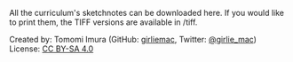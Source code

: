 All the curriculum's sketchnotes can be downloaded here.
If you would like to print them, the TIFF versions are available in /tiff.

Created by: Tomomi Imura (GitHub: [girliemac](https://github.com/girliemac), Twitter: [@girlie_mac](https://twitter.com/girlie_mac))
License: [CC BY-SA 4.0](https://creativecommons.org/licenses/by-sa/4.0/)